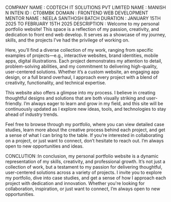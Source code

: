 COMPANY NAME : CODTECH IT SOLUTIONS PVT LIMITED
NAME : MANISH N
INTEN ID : CT08MBK 
DOMAIN : FRONTEND WEB DEVELOPMENT
MENTOR NAME : NEELA SANTHOSH
BATCH DURATION : JANUARY 15TH 2025 TO FEBRUARY 15TH 2025
DESCRIPTION : Welcome to my personal portfolio website! This space is a reflection of my passion, creativity, and dedication to front end web develop. It serves as a showcase of my journey, skills, and the projects I’ve had the privilege of working on.

Here, you’ll find a diverse collection of my work, ranging from specific examples of projects—e.g., interactive websites, brand identities, mobile apps, digital illustrations. Each project demonstrates my attention to detail, problem-solving abilities, and my commitment to delivering high-quality, user-centered solutions. Whether it’s a custom website, an engaging app design, or a full brand overhaul, I approach every project with a blend of creativity, functionality, and technical expertise.

This website also offers a glimpse into my process. I believe in creating thoughtful designs and solutions that are both visually striking and user-friendly. I’m always eager to learn and grow in my field, and this site will be continuously updated as I explore new ideas, tools, and technologies to stay ahead of industry trends.

Feel free to browse through my portfolio, where you can view detailed case studies, learn more about the creative process behind each project, and get a sense of what I can bring to the table. If you’re interested in collaborating on a project, or just want to connect, don’t hesitate to reach out. I’m always open to new opportunities and ideas.

CONCLUTION :In conclusion, my personal portfolio website is a dynamic representation of my skills, creativity, and professional growth.
It’s not just a collection of work, but a testament to my passion for delivering thoughtful, user-centered solutions across a variety of projects. 
I invite you to explore my portfolio, dive into case studies, and get a sense of how I approach each project with dedication and innovation. 
Whether you're looking for collaboration, inspiration, or just want to connect, I’m always open to new opportunities. 
